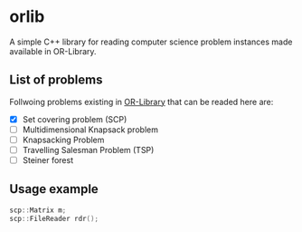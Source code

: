# orlib
A simple C++ library for reading computer science problem instances made available in OR-Library.

## List of problems

Follwoing problems existing in [OR-Library]() that can be readed here are:

- [X] Set covering problem (SCP)
- [ ] Multidimensional Knapsack problem
- [ ] Knapsacking Problem
- [ ] Travelling Salesman Problem (TSP)
- [ ] Steiner forest

## Usage example

```c++
scp::Matrix m;
scp::FileReader rdr();
```
